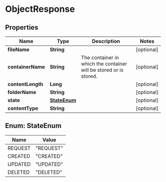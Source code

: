 
# ObjectResponse

## Properties
Name | Type | Description | Notes
------------ | ------------- | ------------- | -------------
**fileName** | **String** |  |  [optional]
**containerName** | **String** | The container in which the container will be stored or is stored. |  [optional]
**contentLength** | **Long** |  |  [optional]
**folderName** | **String** |  |  [optional]
**state** | [**StateEnum**](#StateEnum) |  |  [optional]
**contentType** | **String** |  |  [optional]


<a name="StateEnum"></a>
## Enum: StateEnum
Name | Value
---- | -----
REQUEST | &quot;REQUEST&quot;
CREATED | &quot;CREATED&quot;
UPDATED | &quot;UPDATED&quot;
DELETED | &quot;DELETED&quot;



